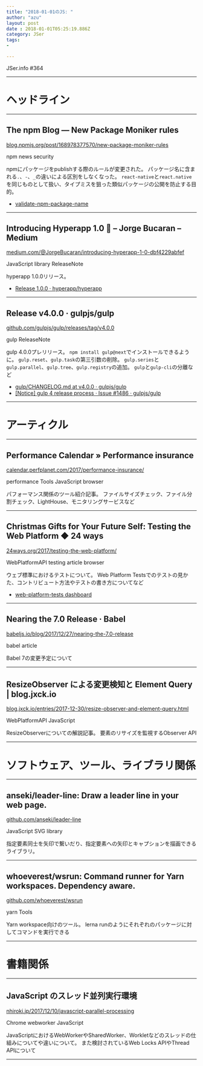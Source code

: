 ```yaml
---
title: "2018-01-01のJS: "
author: "azu"
layout: post
date : 2018-01-01T05:25:19.886Z
category: JSer
tags:
-

---
```


JSer.info #364

----

<h1 class="site-genre">ヘッドライン</h1>

----

## The npm Blog — New Package Moniker rules
[blog.npmjs.org/post/168978377570/new-package-moniker-rules](http://blog.npmjs.org/post/168978377570/new-package-moniker-rules "The npm Blog — New Package Moniker rules")
<p class="jser-tags jser-tag-icon"><span class="jser-tag">npm</span> <span class="jser-tag">news</span> <span class="jser-tag">security</span></p>

npmにパッケージをpublishする際のルールが変更された。
パッケージ名に含まれる`.`、`-`、`_`の違いによる区別をしなくなった。
`react-native`と`react.native`を同じものとして扱い、タイプミスを狙った類似パッケージの公開を防止する目的。

- [validate-npm-package-name](https://www.npmjs.com/package/validate-npm-package-name "validate-npm-package-name")

----

## Introducing Hyperapp 1.0 🎉 – Jorge Bucaran – Medium
[medium.com/@JorgeBucaran/introducing-hyperapp-1-0-dbf4229abfef](https://medium.com/@JorgeBucaran/introducing-hyperapp-1-0-dbf4229abfef "Introducing Hyperapp 1.0 🎉 – Jorge Bucaran – Medium")
<p class="jser-tags jser-tag-icon"><span class="jser-tag">JavaScript</span> <span class="jser-tag">library</span> <span class="jser-tag">ReleaseNote</span></p>

hyperapp 1.0.0リリース。

- [Release 1.0.0 · hyperapp/hyperapp](https://github.com/hyperapp/hyperapp/releases/tag/1.0.0 "Release 1.0.0 · hyperapp/hyperapp")

----

## Release v4.0.0 · gulpjs/gulp
[github.com/gulpjs/gulp/releases/tag/v4.0.0](https://github.com/gulpjs/gulp/releases/tag/v4.0.0 "Release v4.0.0 · gulpjs/gulp")
<p class="jser-tags jser-tag-icon"><span class="jser-tag">gulp</span> <span class="jser-tag">ReleaseNote</span></p>

gulp 4.0.0プレリリース。
`npm install gulp@next`でインストールできるように。
`gulp.reset`、`gulp.task`の第三引数の削除。
`gulp.series`と`gulp.parallel`、`gulp.tree`、`gulp.registry`の追加。
`gulp`と`gulp-cli`の分離など

- [gulp/CHANGELOG.md at v4.0.0 · gulpjs/gulp](https://github.com/gulpjs/gulp/blob/v4.0.0/CHANGELOG.md "gulp/CHANGELOG.md at v4.0.0 · gulpjs/gulp")
- [\[Notice\] gulp 4 release process · Issue #1486 · gulpjs/gulp](https://github.com/gulpjs/gulp/issues/1486 "\[Notice\] gulp 4 release process · Issue #1486 · gulpjs/gulp")

----
<h1 class="site-genre">アーティクル</h1>

----

## Performance Calendar » Performance insurance
[calendar.perfplanet.com/2017/performance-insurance/](https://calendar.perfplanet.com/2017/performance-insurance/ "Performance Calendar » Performance insurance")
<p class="jser-tags jser-tag-icon"><span class="jser-tag">performance</span> <span class="jser-tag">Tools</span> <span class="jser-tag">JavaScript</span> <span class="jser-tag">browser</span></p>

パフォーマンス関係のツール紹介記事。
ファイルサイズチェック、ファイル分割チェック、LightHouse、モニタリングサービスなど


----

## Christmas Gifts for Your Future Self: Testing the Web Platform ◆ 24 ways
[24ways.org/2017/testing-the-web-platform/](https://24ways.org/2017/testing-the-web-platform/ "Christmas Gifts for Your Future Self: Testing the Web Platform ◆ 24 ways")
<p class="jser-tags jser-tag-icon"><span class="jser-tag">WebPlatformAPI</span> <span class="jser-tag">testing</span> <span class="jser-tag">article</span> <span class="jser-tag">browser</span></p>

ウェブ標準におけるテストについて。
Web Platform Testsでのテストの見かた、コントリビュート方法やテストの書き方についてなど

- [web-platform-tests dashboard](https://wpt.fyi/ "web-platform-tests dashboard")

----

## Nearing the 7.0 Release · Babel
[babeljs.io/blog/2017/12/27/nearing-the-7.0-release](https://babeljs.io/blog/2017/12/27/nearing-the-7.0-release "Nearing the 7.0 Release · Babel")
<p class="jser-tags jser-tag-icon"><span class="jser-tag">babel</span> <span class="jser-tag">article</span></p>

Babel 7の変更予定について


----

## ResizeObserver による変更検知と Element Query | blog.jxck.io
[blog.jxck.io/entries/2017-12-30/resize-observer-and-element-query.html](https://blog.jxck.io/entries/2017-12-30/resize-observer-and-element-query.html "ResizeObserver による変更検知と Element Query | blog.jxck.io")
<p class="jser-tags jser-tag-icon"><span class="jser-tag">WebPlatformAPI</span> <span class="jser-tag">JavaScript</span></p>

ResizeObserverについての解説記事。
要素のリサイズを監視するObserver API


----
<h1 class="site-genre">ソフトウェア、ツール、ライブラリ関係</h1>

----

## anseki/leader-line: Draw a leader line in your web page.
[github.com/anseki/leader-line](https://github.com/anseki/leader-line "anseki/leader-line: Draw a leader line in your web page.")
<p class="jser-tags jser-tag-icon"><span class="jser-tag">JavaScript</span> <span class="jser-tag">SVG</span> <span class="jser-tag">library</span></p>

指定要素同士を矢印で繋いだり、指定要素への矢印とキャプションを描画できるライブラリ。


----

## whoeverest/wsrun: Command runner for Yarn workspaces. Dependency aware.
[github.com/whoeverest/wsrun](https://github.com/whoeverest/wsrun "whoeverest/wsrun: Command runner for Yarn workspaces. Dependency aware.")
<p class="jser-tags jser-tag-icon"><span class="jser-tag">yarn</span> <span class="jser-tag">Tools</span></p>

Yarn workspace向けのツール。
lerna runのようにそれぞれのパッケージに対してコマンドを実行できる


----
<h1 class="site-genre">書籍関係</h1>

----

## JavaScript のスレッド並列実行環境
[nhiroki.jp/2017/12/10/javascript-parallel-processing](http://nhiroki.jp/2017/12/10/javascript-parallel-processing "JavaScript のスレッド並列実行環境")
<p class="jser-tags jser-tag-icon"><span class="jser-tag">Chrome</span> <span class="jser-tag">webworker</span> <span class="jser-tag">JavaScript</span></p>

JavaScriptにおけるWebWorkerやSharedWorker、Workletなどのスレッドの仕組みについてや違いについて。
また検討されているWeb Locks APIやThread APIについて


----
